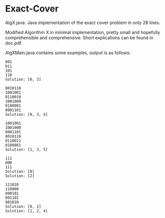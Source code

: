 # Exact-Cover
AlgX.java: Java implementation of the exact cover problem in only 28 lines.

Modified Algorithm X in minimal implementation, pretty small and hopefully comprehensible and comprehensive. Short explications can be found in doc.pdf.

AlgXMain.java contains some examples, output is as follows:

```
001
011
101
110
Solution: [0, 3]

0010110
1001001
0110010
1001000
0100001
0001101
Solution: [0, 3, 4]

1001001
1001000
0001101
0010110
0110011
0100001
Solution: [1, 3, 5]

111
000
111
Solution: [0]
Solution: [2]

111010
110000
000101
001101
001010
Solution: [0, 2]
Solution: [1, 2, 4]

```
